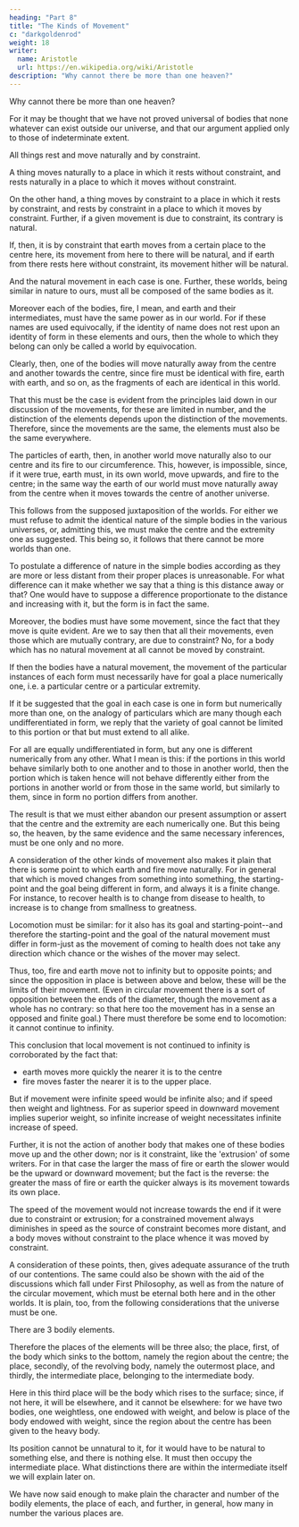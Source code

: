 ```yaml
---
heading: "Part 8"
title: "The Kinds of Movement"
c: "darkgoldenrod"
weight: 18
writer:
  name: Aristotle
  url: https://en.wikipedia.org/wiki/Aristotle
description: "Why cannot there be more than one heaven?"
---
```




Why cannot there be more than one heaven?

For it may be thought that we have not proved universal of bodies that none whatever can exist outside our universe, and that our argument applied only to those of indeterminate extent.

All things rest and move naturally and by constraint.

A thing moves naturally to a place in which it rests without constraint, and rests naturally in a place to which it moves without constraint. 

On the other hand, a thing moves by constraint to a place in which it rests by constraint, and rests by constraint in a place to which it moves by constraint. Further, if a given movement is due to constraint, its contrary is natural.

If, then, it is by constraint that earth moves from a certain place to the centre here, its movement from here to there will be natural, and if earth from there rests here without constraint, its movement hither will be natural. 

And the natural movement in each case is one. Further, these worlds, being similar in nature to ours, must all be composed of the same bodies as it.

Moreover each of the bodies, fire, I mean, and earth and their intermediates, must have the same power as in our world. For if these names are used equivocally, if the identity of name does not rest upon an identity of form in these elements and ours, then the whole to which they belong can only be called a world by equivocation. 

Clearly, then, one of the bodies will move naturally away from the centre and another towards the centre, since fire must be identical with fire, earth with earth, and so on, as the fragments of each are identical in this world.

That this must be the case is evident from the principles laid down in our discussion of the movements, for these are limited in number, and the distinction of the elements depends upon the distinction of the movements. Therefore, since the movements are the same, the elements must also be the same everywhere.

The particles of earth, then, in another world move naturally also to our centre and its fire to our circumference. This, however, is impossible, since, if it were true, earth must, in its own world, move upwards, and fire to the centre; in the same way the earth of our world must move naturally away from the centre when it moves towards the centre of another universe.

This follows from the supposed juxtaposition of the worlds. For either we must refuse to admit the identical nature of the simple bodies in the various universes, or, admitting this, we must make the centre and the extremity one as suggested. This being so, it follows that there cannot be more worlds than one.


To postulate a difference of nature in the simple bodies according as they are more or less distant from their proper places is unreasonable. For what difference can it make whether we say that a thing is this distance away or that? One would have to suppose a difference proportionate to the distance and increasing with it, but the form is in fact the same.

Moreover, the bodies must have some movement, since the fact that they move is quite evident. Are we to say then that all their movements, even those which are mutually contrary, are due to constraint? No, for a body which has no natural movement at all cannot be moved by constraint. 

If then the bodies have a natural movement, the movement of the particular instances of each form must necessarily have for goal a place numerically one, i.e. a particular centre or a particular extremity.

If it be suggested that the goal in each case is one in form but numerically more than one, on the analogy of particulars which are many though each undifferentiated in form, we reply that the variety of goal cannot be limited to this portion or that but must extend to all alike. 

For all are equally undifferentiated in form, but any one is different numerically from any other. What I mean is this: if the portions in this world behave similarly both to one another and to those in another world, then the portion which is taken hence will not behave differently either from the portions in another world or from those in the same world, but similarly to them, since in form no portion differs from another. 

The result is that we must either abandon our present assumption or assert that the centre and the extremity are each numerically one. But this being so, the heaven, by the same evidence and the same necessary inferences, must be one only and no more.

A consideration of the other kinds of movement also makes it plain that there is some point to which earth and fire move naturally. For in general that which is moved changes from something into something, the starting-point and the goal being different in form, and always it is a finite change. For instance, to recover health is to change from disease to health, to increase is to change from smallness to greatness.

Locomotion must be similar: for it also has its goal and starting-point--and therefore the starting-point and the goal of the natural movement must differ in form-just as the movement of coming to health does not take any direction which chance or the wishes of the mover may select.

Thus, too, fire and earth move not to infinity but to opposite points; and since the opposition in place is between above and below, these will be the limits of their movement. (Even in circular movement there is a sort of opposition between the ends of the diameter, though the movement as a whole has no contrary: so that here too the movement has in a sense an opposed and finite goal.) There must therefore be some end to locomotion: it cannot continue to infinity.

This conclusion that local movement is not continued to infinity is corroborated by the fact that:
- earth moves more quickly the nearer it is to the centre
- fire moves faster the nearer it is to the upper place.

But if movement were infinite speed would be infinite also; and if speed then weight and lightness. For as superior speed in downward movement implies superior weight, so infinite increase of weight necessitates infinite increase of speed.

Further, it is not the action of another body that makes one of these bodies move up and the other down; nor is it constraint, like the 'extrusion' of some writers. For in that case the larger the mass of fire or earth the slower would be the upward or downward movement; but the fact is the reverse: the greater the mass of fire or earth the quicker always is its movement towards its own place. 

The speed of the movement would not increase towards the end if it were due to constraint or extrusion; for a constrained movement always diminishes in speed as the source of constraint becomes more distant, and a body moves without constraint to the place whence it was moved by constraint.

A consideration of these points, then, gives adequate assurance of the truth of our contentions. The same could also be shown with the aid of the discussions which fall under First Philosophy, as well as from the nature of the circular movement, which must be eternal both here and in the other worlds. It is plain, too, from the following considerations that the universe must be one.

There are 3 bodily elements.

Therefore the places of the elements will be three also; the place, first, of the body which sinks to the bottom, namely the region about the centre; the place, secondly, of the revolving body, namely the outermost place, and thirdly, the intermediate place, belonging to the intermediate body.

Here in this third place will be the body which rises to the surface; since, if not here, it will be elsewhere, and it cannot be elsewhere: for we have two bodies, one weightless, one endowed with weight, and below is place of the body endowed with weight, since the region about the centre has been given to the heavy body. 

Its position cannot be unnatural to it, for it would have to be natural to something else, and there is nothing else. It must then occupy the intermediate place. What distinctions there are within the intermediate itself we will explain later on.

We have now said enough to make plain the character and number of the bodily elements, the place of each, and further, in general, how many in number the various places are.

